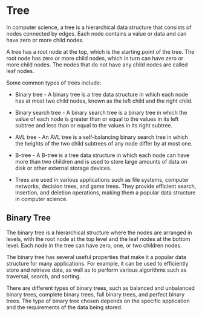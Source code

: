 # Tree

In computer science, a tree is a hierarchical data structure that consists of nodes connected by edges. Each node contains a value or data and can have zero or more child nodes.

A tree has a root node at the top, which is the starting point of the tree. The root node has zero or more child nodes, which in turn can have zero or more child nodes. The nodes that do not have any child nodes are called leaf nodes.

Some common types of trees include:

- Binary tree - A binary tree is a tree data structure in which each node has at most two child nodes, known as the left child and the right child.

- Binary search tree - A binary search tree is a binary tree in which the value of each node is greater than or equal to the values in its left subtree and less than or equal to the values in its right subtree.

- AVL tree - An AVL tree is a self-balancing binary search tree in which the heights of the two child subtrees of any node differ by at most one.

- B-tree - A B-tree is a tree data structure in which each node can have more than two children and is used to store large amounts of data on disk or other external storage devices.

- Trees are used in various applications such as file systems, computer networks, decision trees, and game trees. They provide efficient search, insertion, and deletion operations, making them a popular data structure in computer science.

## Binary Tree

The binary tree is a hierarchical structure where the nodes are arranged in levels, with the root node at the top level and the leaf nodes at the bottom level. Each node in the tree can have zero, one, or two children nodes.

The binary tree has several useful properties that make it a popular data structure for many applications. For example, it can be used to efficiently store and retrieve data, as well as to perform various algorithms such as traversal, search, and sorting.

There are different types of binary trees, such as balanced and unbalanced binary trees, complete binary trees, full binary trees, and perfect binary trees. The type of binary tree chosen depends on the specific application and the requirements of the data being stored.
